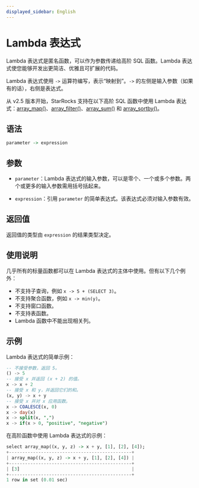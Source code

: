 ```yaml
---
displayed_sidebar: English
---
```


# Lambda 表达式

Lambda 表达式是匿名函数，可以作为参数传递给高阶 SQL 函数。Lambda 表达式使您能够开发出更简洁、优雅且可扩展的代码。

Lambda 表达式使用 `->` 运算符编写，表示“映射到”。`->` 的左侧是输入参数（如果有的话），右侧是表达式。

从 v2.5 版本开始，StarRocks 支持在以下高阶 SQL 函数中使用 Lambda 表达式：[array_map()](./array-functions/array_map.md)、[array_filter()](./array-functions/array_filter.md)、[array_sum()](./array-functions/array_sum.md) 和 [array_sortby()](./array-functions/array_sortby.md)。

## 语法

```Haskell
parameter -> expression
```

## 参数

- `parameter`：Lambda 表达式的输入参数，可以是零个、一个或多个参数。两个或更多的输入参数需用括号括起来。

- `expression`：引用 `parameter` 的简单表达式。该表达式必须对输入参数有效。

## 返回值

返回值的类型由 `expression` 的结果类型决定。

## 使用说明

几乎所有的标量函数都可以在 Lambda 表达式的主体中使用。但有以下几个例外：

- 不支持子查询，例如 `x -> 5 + (SELECT 3)`。
- 不支持聚合函数，例如 `x -> min(y)`。
- 不支持窗口函数。
- 不支持表函数。
- Lambda 函数中不能出现相关列。

## 示例

Lambda 表达式的简单示例：

```SQL
-- 不接受参数，返回 5。
() -> 5    
-- 接受 x 并返回 (x + 2) 的值。
x -> x + 2 
-- 接受 x 和 y，并返回它们的和。
(x, y) -> x + y 
-- 接受 x 并对 x 应用函数。
x -> COALESCE(x, 0)
x -> day(x)
x -> split(x, ",")
x -> if(x > 0, "positive", "negative")
```

在高阶函数中使用 Lambda 表达式的示例：

```Haskell
select array_map((x, y, z) -> x + y, [1], [2], [4]);
+----------------------------------------------+
| array_map((x, y, z) -> x + y, [1], [2], [4]) |
+----------------------------------------------+
| [3]                                          |
+----------------------------------------------+
1 row in set (0.01 sec)
```